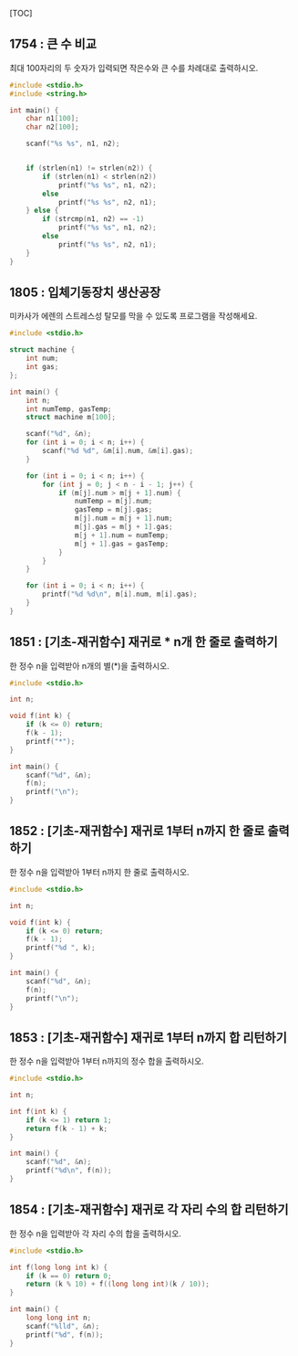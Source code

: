 [TOC]

## 1754 : 큰 수 비교

최대 100자리의 두 숫자가 입력되면 작은수와 큰 수를 차례대로 출력하시오.

``` c
#include <stdio.h>
#include <string.h>

int main() {
    char n1[100];
    char n2[100];

    scanf("%s %s", n1, n2);


    if (strlen(n1) != strlen(n2)) {
        if (strlen(n1) < strlen(n2)) 
            printf("%s %s", n1, n2);
        else 
            printf("%s %s", n2, n1);
    } else {
        if (strcmp(n1, n2) == -1)
            printf("%s %s", n1, n2);
        else
            printf("%s %s", n2, n1);
    } 
}
```

## 1805 : 입체기동장치 생산공장

미카사가 에렌의 스트레스성 탈모를 막을 수 있도록 프로그램을 작성해세요.

``` c
#include <stdio.h>

struct machine {
    int num;
    int gas;
};

int main() {
    int n;
    int numTemp, gasTemp;
    struct machine m[100];

    scanf("%d", &n);
    for (int i = 0; i < n; i++) {
        scanf("%d %d", &m[i].num, &m[i].gas);
    }

    for (int i = 0; i < n; i++) {
        for (int j = 0; j < n - i - 1; j++) {
            if (m[j].num > m[j + 1].num) {
                numTemp = m[j].num;
                gasTemp = m[j].gas;
                m[j].num = m[j + 1].num;
                m[j].gas = m[j + 1].gas;
                m[j + 1].num = numTemp;
                m[j + 1].gas = gasTemp;
            }
        }
    }

    for (int i = 0; i < n; i++) {
        printf("%d %d\n", m[i].num, m[i].gas);
    }
}
```

## 1851 : [기초-재귀함수] 재귀로 * n개 한 줄로 출력하기

한 정수 n을 입력받아 n개의 별(*)을 출력하시오.

``` c
#include <stdio.h>

int n;

void f(int k) {
	if (k <= 0) return;
	f(k - 1);
	printf("*");
}

int main() {
	scanf("%d", &n);
	f(n);
	printf("\n");
}
```
## 1852 : [기초-재귀함수] 재귀로 1부터 n까지 한 줄로 출력하기 

한 정수 n을 입력받아 1부터 n까지 한 줄로 출력하시오.

``` c
#include <stdio.h>

int n;

void f(int k) {
	if (k <= 0) return;
	f(k - 1);
	printf("%d ", k);
}

int main() {
	scanf("%d", &n);
	f(n);
	printf("\n");
}
```

## 1853 : [기초-재귀함수] 재귀로 1부터 n까지 합 리턴하기

한 정수 n을 입력받아 1부터 n까지의 정수 합을 출력하시오.

``` c
#include <stdio.h>

int n;

int f(int k) {
	if (k <= 1) return 1;
	return f(k - 1) + k;
}

int main() {
	scanf("%d", &n);
	printf("%d\n", f(n));
}
```

## 1854 : [기초-재귀함수] 재귀로 각 자리 수의 합 리턴하기

한 정수 n을 입력받아 각 자리 수의 합을 출력하시오.

``` c
#include <stdio.h>

int f(long long int k) {
    if (k == 0) return 0;
    return (k % 10) + f((long long int)(k / 10));
}

int main() {
    long long int n;
    scanf("%lld", &n);
    printf("%d", f(n));
}
```
